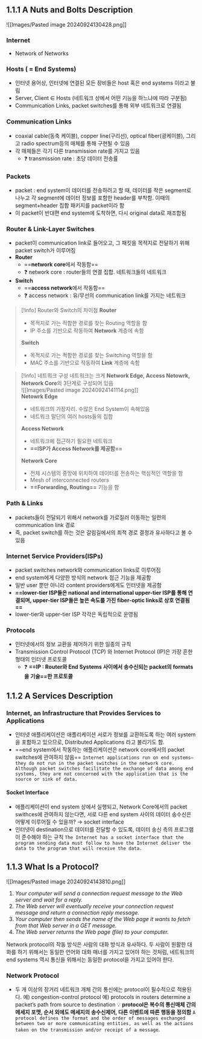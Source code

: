 
## 1.1.1 A Nuts and Bolts Description
![[Images/Pasted image 20240924130428.png]]
### Internet
- Network of Networks

### Hosts ( = End Systems)
- 인터넷 용어상, 인터넷에 연결된 모든 장비들은 host 혹은 end systems 이라고 불림
- Server, Client ∈ Hosts (네트워크 상에서 어떤 기능을 하느냐에 따라 구분됨)
- Communication Links, packet switches를 통해 외부 네트워크로 연결됨

### Communication Links
- coaxial cable(동축 케이블), copper line(구리선), optical fiber(광케이블), 그리고 radio spectrum등의 매체를 통해 구현될 수 있음
- 각 매체들은 각기 다른 transmission rate를 가지고 있음
	- ❓ transmission rate : 초당 데이터 전송률

### Packets
- packet : end system이 데이터를 전송하려고 할 때, 데이터를 작은 segment로 나누고 각 segment에 데이터 정보를 포함한 header를 부착함. 이때의 segment+header 집합 패키지를 packet이라 함
- 이 packet이 반대편 end system에 도착하면, 다시 original data로 재조합됨

### Router & Link-Layer Switches
- packet이 communication link로 들어오고, 그 패킷을 목적지로 전달하기 위해 packet switch가 이루어짐
- **Router**
	- ==**network core**에서 작동함==
	- ❓ network core : router들의 연결 집합. 네트워크들의 네트워크
- **Switch**
	- ==**access network**에서 작동함==
	- ❓ access network : 유/무선의 communication link를 가지는 네트워크

> [!info] Router와 Switch의 차이점
> **Router**
> - 목적지로 가는 적합한 경로를 찾는 Routing 역할을 함
> - IP 주소를 기반으로 작동하여 **Network** 계층에 속함
> 
> **Switch**
> - 목적지로 가는 적합한 경로를 찾는 Switching 역할을 함
> - MAC 주소를 기반으로 작동하여 **Link** 계층에 속함
> 

>[!info] 네트워크 구성
>네트워크는 크게 **Network Edge, Access Netowrk, Network Core**의 3단계로 구성되어 있음<br>
>![[Images/Pasted image 20240924141114.png]]<br>
>**Netowrk Edge**
>- 네트워크의 가장자리. 수많은 End System이 속해있음
>- 네트워크 말단의 여러 hosts들의 집합
>
>**Access Network**
>- 네트워크에 접근하기 필요한 네트워크
>- **==ISP가 Access Network를 제공함==**
>
>**Network Core**
>- 전체 시스템의 중앙에 위치하여 데이터를 전송하는 핵심적인 역할을 함
>- Mesh of interconnected routers
>- **==Forwarding, Routing==** 기능을 함

### Path & Links
- packets들이 전달되기 위해서 network를 가로질러 이동하는 일련의 communication link 경로
- 즉, packet switch를 하는 것은 갈림길에서의 최적 경로 결정과 유사하다고 볼 수 있음

### Internet Service Providers(ISPs)
- packet switches network와 communication links로 이루어짐
- end system에게 다양한 방식의 network 접근 기능을 제공함
- 일반 user 뿐만 아니라 content providers에게도 인터넷을 제공함
- **==lower-tier ISP들은 national and international upper-tier ISP를 통해 연결되며, upper-tier ISP들은 높은 속도를 가진 fiber-optic links로 상호 연결됨==**
- lower-tier와 upper-tier ISP 각각은 독립적으로 운영됨

### Protocols
- 인터넷에서의 정보 교환을 제어하기 위한 일종의 규칙
- Transmission Control Protocol (TCP) 와 Internet Protocol (IP)은 가장 흔한 형태의 인터넷 프로토콜
	- ❓ **==IP : Router와 End Systems 사이에서 송수신되는 packet의 formats을 기술==한 프로토콜**


## 1.1.2 A Services Description
### Internet, an Infrastructure that Provides Services to Applications
- 인터넷 애플리케이션은 애플리케이션 서로가 정보를 교환하도록 하는 여러 system을 포함하고 있으므로, Distributed Applications 라고 불리기도 함. 
- ==end system에서 작동하는 애플리케이션은 network core에서의 packet switches에 관여하지 않음==
	`Internet applications run on end systems— they do not run in the packet switches in the network core. Although packet switches facilitate the exchange of data among end systems, they are not concerned with the application that is the source or sink of data.`


#### Socket Interface
- 애플리케이션이 end system 상에서 실행되고, Network Core에서의 packet swithces에 관여하지 않는다면, 서로 다른 end system 사이의 데이터 송수신은 어떻게 이루어질 수 있을까? → socket interface
- 인터넷이 destination으로 데이터를 전달할 수 있도록, 데이터 송신 측의 프로그램이 준수해야 하는 규칙
	`The Internet has a socket interface that the program sending data must follow to have the Internet deliver the data to the program that will receive the data.`


## 1.1.3 What Is a Protocol?
![[Images/Pasted image 20240924143810.png]]
1. *Your computer will send a connection request message to the Web server and wait for a reply.*
2. *The Web server will eventually receive your connection request message and return a connection reply message.*
3. *Your computer then sends the name of the Web page it wants to fetch from that Web server in a GET message.*
4. *The Web server returns the Web page (file) to your computer.*

Network protocol의 작동 방식은 사람의 대화 방식과 유사하다. 두 사람이 원활한 대화를 하기 위해서는 동일한 언어와 대화 매너를 가지고 있어야 하는 것처럼, 네트워크의 end systems 역시 통신을 위해서는 동일한 protocol을 가지고 있어야 한다.

### Network Protocol
- 두 개 이상의 장거리 네트워크 개체 간의 통신에는 protocol이 필수적으로 적용된다. 
	예) congestion-control protocol
	예) protocols in routers determine a packet’s path from source to destination
	💡 **protocol은 복수의 통신매체 간의 메세지 포맷, 순서 외에도 메세지의 송수신제어, 다른 이벤트에 따른 행동을 정의함**
		`A protocol defines the format and the order of messages exchanged between two or more communicating entities, as well as the actions taken on the transmission and/or receipt of a message`.
